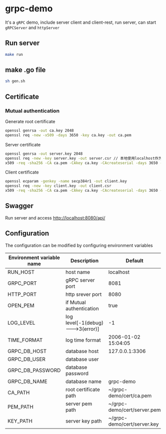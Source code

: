 # grpc-demo
It's a `gRPC` demo, include server client and client-rest, run server, can start `gRPCServer` and `httpServer`
## Run server
```bash
make run
```
## make .go file
```bash
sh gen.sh
```
## Certificate
### Mutual authentication
Generate root certificate
```bash
openssl genrsa -out ca.key 2048
openssl req -new -x509 -days 3650 -key ca.key -out ca.pem
```
Server certificate
```bash
openssl genrsa -out server.key 2048
openssl req -new -key server.key -out server.csr // 本地使用localhost作为域名
x509 -req -sha256 -CA ca.pem -CAkey ca.key -CAcreateserial -days 3650 -in server.csr -out server.pem
```
Client certificate
```bash
openssl ecparam -genkey -name secp384r1 -out client.key
openssl req -new -key client.key -out client.csr
x509 -req -sha256 -CA ca.pem -CAkey ca.key -CAcreateserial -days 3650 -in client.csr -out client.pem
```
## Swagger
Run server and access <http://localhost:8080/api/>
## Configuration
The configuration can be modified by configuring environment variables

| Environment variable name | Description                      | Default                     |
| ------------------------- | -------------------------------- | --------------------------- |
| RUN_HOST                  | host name                        | localhost                   |
| GRPC_PORT                 | gRPC server port                 | 8081                        |
| HTTP_PORT                 | http srever port                 | 8080                        |
| OPEN_PEM                  | if Mutual authentication         | true                        |
| LOG_LEVEL                 | log level[-1(debug)--->3(error)] | -1                          |
| TIME_FORMAT               | log time format                  | 2006-01-02 15:04:05         |
| GRPC_DB_HOST              | database host                    | 127.0.0.1:3306              |
| GRPC_DB_USER              | database user                    |                             |
| GRPC_DB_PASSWORD          | database password                |                             |
| GRPC_DB_NAME              | database name                    | grpc-demo                   |
| CA_PATH                   | root certificate path            | ~/grpc-demo/cert/ca.pem     |
| PEM_PATH                  | server pem path                  | ~/grpc-demo/cert/server.pem |
| KEY_PATH                  | server key path                  | ~/grpc-demo/cert/server.key |

